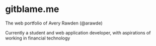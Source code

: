 # gitblame.me
The web portfolio of Avery Rawden (@arawde)  

Currently a student and web application developer, with aspirations of working in financial technology
